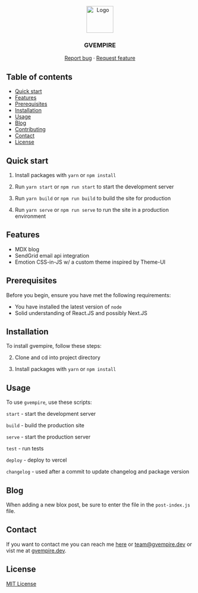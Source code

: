 <p align="center">
  <a href="https://example.com/">
    <img src="https://via.placeholder.com/72" alt="Logo" width=72 height=72>
  </a>

  <h3 align="center">GVEMPIRE</h3>

  <p align="center">
    <a href="https://reponame/issues/new?template=bug.md">Report bug</a>
    ·
    <a href="https://reponame/issues/new?template=feature.md&labels=feature">Request feature</a>
  </p>
</p>

## Table of contents

- [Quick start](#quick-start)
- [Features](#features)
- [Prerequisites](#prerequisites)
- [Installation](#installation)
- [Usage](#usage)
- [Blog](#blog)
- [Contributing](#contributing)
- [Contact](#contact)
- [License](#license)

## Quick start

1. Install packages with `yarn` or `npm install`

2. Run `yarn start` or `npm run start` to start the development server

3. Run `yarn build` or `npm run build` to build the site for production

4. Run `yarn serve` or `npm run serve` to run the site in a production
   environment

## Features

- MDX blog
- SendGrid email api integration
- Emotion CSS-in-JS w/ a custom theme inspired by Theme-UI

## Prerequisites

Before you begin, ensure you have met the following requirements:

- You have installed the latest version of `node`
- Solid understanding of React.JS and possibly Next.JS

## Installation

To install gvempire, follow these steps:

2. Clone and cd into project directory

1. Install packages with `yarn` or `npm install`

## Usage

To use `gvempire`, use these scripts:

`start` - start the development server

`build` - build the production site

`serve` - start the production server

`test` - run tests

`deploy` - deploy to vercel

`changelog` - used after a commit to update changelog and package version

## Blog

When adding a new blox post, be sure to enter the file in the `post-index.js` file.

## Contact

If you want to contact me you can reach me
[here](https:calendly.com/gvempire/discover) or
[team@gvempire.dev](mailto:team@gvempire.dev) or vist me at
[gvempire.dev](https://gvempire.dev).

## License

[MIT License](https://gitlab.com/gvempire/gv-collection/blob/a772c5143d804e91593f683ba58c21ed5e6ee346/LICENSE)
